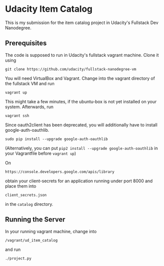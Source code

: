 # Udacity Item Catalog
This is my submission for the item catalog project in Udacity's Fullstack Dev Nanodegree.
## Prerequisites
The code is supposed to run in Udacity's fullstack vagrant machine. Clone it using

```git clone https://github.com/udacity/fullstack-nanodegree-vm```

You will need VirtualBox and Vagrant. Change into the vagrant directory of the fullstack VM and run

```vagrant up```

This might take a few minutes, if the ubuntu-box is not yet installed on your system. Afterwards, run

```vagrant ssh```

Since oauth2client has been deprecated, you will additionally have to install google-auth-oauthlib.

```sudo pip install --upgrade google-auth-oauthlib```

(Alternatively, you can put ```pip2 install --upgrade google-auth-oauthlib``` in
your Vagrantfile before ```vagrant up```)

On

```https://console.developers.google.com/apis/library```

obtain your client-secrets for an application running under port 8000 and place them into

```client_secrets.json```

in the ```catalog``` directory.

## Running the Server
In your running vagrant machine, change into

```/vagrant/ud_item_catalog```

and run

```./project.py```
